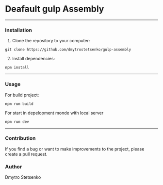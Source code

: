 # Deafault gulp Assembly
---
### Installation
1. Clone the repository to your computer:
```git
git clone https://github.com/dmytrostetsenko/gulp-assembly
```
2. Install dependencies:
```node
npm install
```
---
### Usage
For build project:
```node
npm run build 
```
For start in depelopment monde with local server
```node
npm run dev
```
---
### Contribution
If you find a bug or want to make improvements to the project, please create a pull request.
### Author
Dmytro Stetsenko